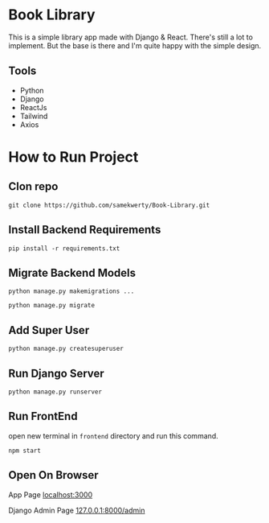 # Book Library
This is a simple library app made with Django & React.
There's still a lot to implement. But the base is there and I'm quite happy with the simple design.

## Tools

- Python
- Django
- ReactJs
- Tailwind
- Axios

#

# How to Run Project

## Clon repo

```
git clone https://github.com/samekwerty/Book-Library.git
```

## Install Backend Requirements

```
pip install -r requirements.txt
```

## Migrate Backend Models

```
python manage.py makemigrations ...
```

```
python manage.py migrate
```

## Add Super User

```
python manage.py createsuperuser
```

## Run Django Server

```
python manage.py runserver
```

## Run FrontEnd

open new terminal in `frontend` directory and run this command.

```
npm start
```

## Open On Browser

App Page
[localhost:3000](http://localhost:3000/)

Django Admin Page
[127.0.0.1:8000/admin](http://127.0.0.1:8000/admin)
